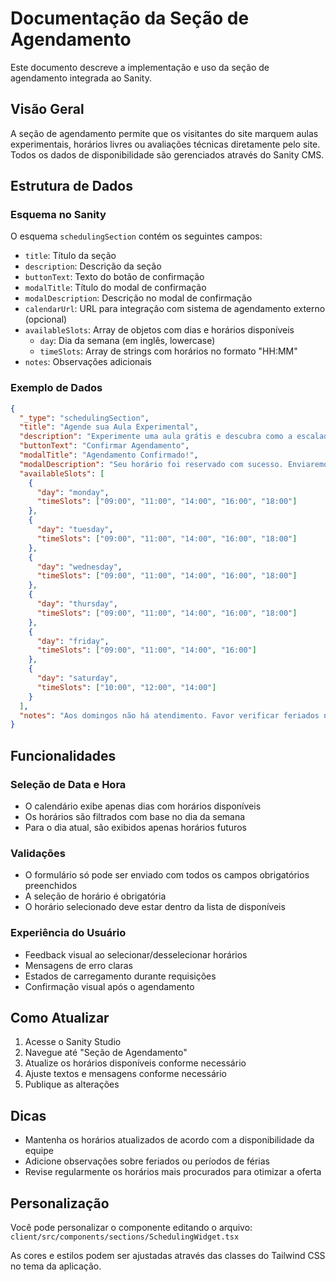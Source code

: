 # Documentação da Seção de Agendamento

Este documento descreve a implementação e uso da seção de agendamento integrada ao Sanity.

## Visão Geral

A seção de agendamento permite que os visitantes do site marquem aulas experimentais, horários livres ou avaliações técnicas diretamente pelo site. Todos os dados de disponibilidade são gerenciados através do Sanity CMS.

## Estrutura de Dados

### Esquema no Sanity

O esquema `schedulingSection` contém os seguintes campos:

- `title`: Título da seção
- `description`: Descrição da seção
- `buttonText`: Texto do botão de confirmação
- `modalTitle`: Título do modal de confirmação
- `modalDescription`: Descrição no modal de confirmação
- `calendarUrl`: URL para integração com sistema de agendamento externo (opcional)
- `availableSlots`: Array de objetos com dias e horários disponíveis
  - `day`: Dia da semana (em inglês, lowercase)
  - `timeSlots`: Array de strings com horários no formato "HH:MM"
- `notes`: Observações adicionais

### Exemplo de Dados

```json
{
  "_type": "schedulingSection",
  "title": "Agende sua Aula Experimental",
  "description": "Experimente uma aula grátis e descubra como a escalada pode transformar seu condicionamento físico e mental.",
  "buttonText": "Confirmar Agendamento",
  "modalTitle": "Agendamento Confirmado!",
  "modalDescription": "Seu horário foi reservado com sucesso. Enviaremos um e-mail de confirmação com todos os detalhes.",
  "availableSlots": [
    {
      "day": "monday",
      "timeSlots": ["09:00", "11:00", "14:00", "16:00", "18:00"]
    },
    {
      "day": "tuesday",
      "timeSlots": ["09:00", "11:00", "14:00", "16:00", "18:00"]
    },
    {
      "day": "wednesday",
      "timeSlots": ["09:00", "11:00", "14:00", "16:00", "18:00"]
    },
    {
      "day": "thursday",
      "timeSlots": ["09:00", "11:00", "14:00", "16:00", "18:00"]
    },
    {
      "day": "friday",
      "timeSlots": ["09:00", "11:00", "14:00", "16:00"]
    },
    {
      "day": "saturday",
      "timeSlots": ["10:00", "12:00", "14:00"]
    }
  ],
  "notes": "Aos domingos não há atendimento. Favor verificar feriados no calendário oficial."
}
```

## Funcionalidades

### Seleção de Data e Hora

- O calendário exibe apenas dias com horários disponíveis
- Os horários são filtrados com base no dia da semana
- Para o dia atual, são exibidos apenas horários futuros

### Validações

- O formulário só pode ser enviado com todos os campos obrigatórios preenchidos
- A seleção de horário é obrigatória
- O horário selecionado deve estar dentro da lista de disponíveis

### Experiência do Usuário

- Feedback visual ao selecionar/desselecionar horários
- Mensagens de erro claras
- Estados de carregamento durante requisições
- Confirmação visual após o agendamento

## Como Atualizar

1. Acesse o Sanity Studio
2. Navegue até "Seção de Agendamento"
3. Atualize os horários disponíveis conforme necessário
4. Ajuste textos e mensagens conforme necessário
5. Publique as alterações

## Dicas

- Mantenha os horários atualizados de acordo com a disponibilidade da equipe
- Adicione observações sobre feriados ou períodos de férias
- Revise regularmente os horários mais procurados para otimizar a oferta

## Personalização

Você pode personalizar o componente editando o arquivo:
`client/src/components/sections/SchedulingWidget.tsx`

As cores e estilos podem ser ajustadas através das classes do Tailwind CSS no tema da aplicação.
